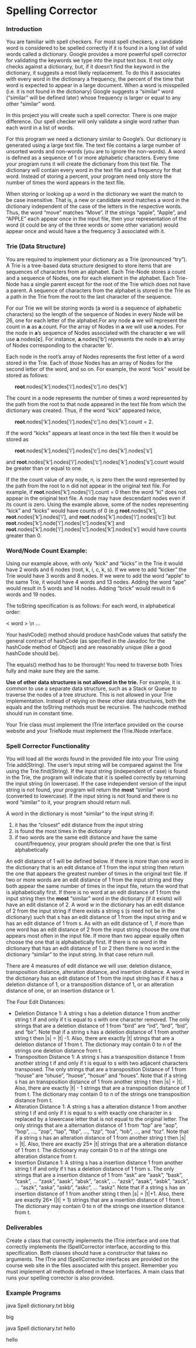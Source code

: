 # Spelling Corrector
### Introduction
You are familiar with spell checkers. For most spell checkers, a candidate word
is considered to be spelled correctly if it is found in a long list of valid
words called a dictionary. Google provides a more powerful spell corrector for
validating the keywords we type into the input text box. It not only checks
against a dictionary, but, if it doesn’t find the keyword in the dictionary, it
suggests a most likely replacement. To do this it associates with every word in
the dictionary a frequency, the percent of the time that word is expected to
appear in a large document. When a word is misspelled (i.e. it is not found in
the dictionary) Google suggests a “similar” word (“similar” will be defined
later) whose frequency is larger or equal to any other “similar” word.

In this project you will create such a spell corrector. There is one major
difference. Our spell checker will only validate a single word rather than each
word in a list of words.

For this program we need a dictionary similar to Google’s. Our dictionary is
generated using a large text file. The text file contains a large number of
unsorted words and non-words (you are to ignore the non-words). A word is
defined as a sequence of 1 or more alphabetic characters. Every time your
program runs it will create the dictionary from this text file. The dictionary
will contain every word in the text file and a frequency for that word. Instead
of storing a percent, your program need only store the number of times the word
appears in the text file.

When storing or looking up a word in the dictionary we want the match to be
case insensitive. That is, a new or candidate word matches a word in the
dictionary independent of the case of the letters in the respective words.
Thus, the word “move” matches “Move”. If the strings “apple”, “Apple”, and
“APPLE” each appear once in the input file, then your representation of the
word (it could be any of the three words or some other variation) would appear
once and would have a the frequency 3 associated with it.

### Trie (Data Structure)
You are required to implement your dictionary as a Trie (pronounced “try”). A
Trie is a tree-based data structure designed to store items that are sequences
of characters from an alphabet. Each Trie-Node stores a count and a sequence of
Nodes, one for each element in the alphabet. Each Trie-Node has a single parent
except for the root of the Trie which does not have a parent. A sequence of
characters from the alphabet is stored in the Trie as a path in the Trie from
the root to the last character of the sequence.

For our Trie we will be storing words (a word is a sequence of alphabetic
characters) so the length of the sequence of Nodes in every Node will be 26,
one for each letter of the alphabet.For any node **a** we will represent the
count in **a** as **a**.count. For the array of Nodes in **a** we will use
**a**.nodes. For the node in **a**’s sequence of Nodes associated with the
character **c** we will use **a**.nodes[**c**]. For instance, **a**.nodes[‘b’]
represents the node in **a**’s array of Nodes corresponding to the character
‘b’.

Each node in the root’s array of Nodes represents the first letter of a word
stored in the Trie. Each of *those* Nodes has an array of Nodes for the second
letter of the word, and so on. For example, the word “kick” would be stored as
follows:

&nbsp;&nbsp;&nbsp;&nbsp;&nbsp;&nbsp;**root**.nodes[‘k’].nodes[‘i’].nodes[‘c’].no
des[‘k’]

The count in a node represents the number of times a word represented by the
path from the root to that node appeared in the text file from which the
dictionary was created. Thus, if the word “kick” appeared twice,

&nbsp;&nbsp;&nbsp;&nbsp;&nbsp;&nbsp;**root**.nodes[‘k’].nodes[‘i’].nodes[‘c’].no
des[‘k’].count = 2.

If the word “kicks” appears at least once in the text file then it would be
stored as

&nbsp;&nbsp;&nbsp;&nbsp;&nbsp;&nbsp;**root**.nodes[‘k’].nodes[‘i’].nodes[‘c’].no
des[‘k’].nodes[‘s’]

and **root**.nodes[‘k’].nodes[‘i’].nodes[‘c’].nodes[‘k’].nodes[‘s’].count would
be greater than or equal to one.

If the the count value of any node, n, is zero then the word represented by the
path from the root to n did not appear in the original text file. For example,
if **root**.nodes[‘k’].nodes[‘i’].count = 0 then the word “ki” does not appear
in the original text file. A node may have descendant nodes even if its count
is zero. Using the example above, some of the nodes representing “kick” and
“kicks” would have counts of 0 (e.g **root**.nodes[‘k’],
**root**.nodes[‘k’].nodes[‘i’], and
**root**.nodes[‘k’].nodes[‘i’].nodes[‘c’]) but
**root**.nodes[‘k’].node[‘i’].nodes[‘c’].nodes[‘k’] and
**root**.nodes[‘k’].node[‘i’].nodes[‘c’].nodes[‘k’].nodes[‘s’] would have
counts greater than 0.

### Word/Node Count Example:
Using our example above, with only “kick” and “kicks” in the Trie it would have
2 words and 6 nodes (root, k, i, c, k, s). If we were to add “kicker” the Trie
would have 3 words and 8 nodes. If we were to add the word “apple” to the same
Trie, it would have 4 words and 13 nodes. Adding the word “ape” would result in
5 words and 14 nodes. Adding “brick” would result in 6 words and 19 nodes.

The toString specification is as follows:
For each word, in alphabetical order:

< word > \n
…

Your hashCode() method should produce hashCode values that satisfy the general contract of hashCode
(as specified in the Javadoc for the hashCode method of Object) and are reasonably unique (like a good
hashCode should be).

The equals() method has to be thorough! You need to traverse both Tries fully and make sure they are
the same.

**Use of other data structures is not allowed in the trie.** For example, it is common to use a separate
data structure, such as a Stack or Queue to traverse the nodes of a tree structure. This is not allowed in
your Trie implementation. Instead of relying on these other data structures, both the equals and the
toString methods must be recursive. The hashcode method should run in constant time.

Your Trie class must implement the ITrie interface provided on the course website and your TrieNode
must implement the ITrie.INode interface.

### Spell Corrector Functionality
You will load all the words found in the provided file into your Trie using
Trie.add(String). The user’s input string will be compared against the Trie
using the Trie.find(String). If the input string (independent of case) is found
in the Trie, the program will indicate that it is spelled correctly by
returning the input string (in lowercase). If the case independent version of
the input string is not found, your program will return the __most__ “similar”
word (converted to lowercase). If the input string is not found and there is no
word “similar” to it, your program should return null.

A word in the dictionary is most “similar” to the input string if:
1. it has the “closest” edit distance from the input string
2. is found the most times in the dictionary
3. if two words are the same edit distance and have the same count/frequency, your program should prefer the one that is first alphabetically

An edit distance of 1 will be defined below. If there is more than one word in
the dictionary that is an edit distance of 1 from the input string then return
the one that appears the greatest number of times in the original text file. If
two or more words are an edit distance of 1 from the input string and they both
appear the same number of times in the input file, return the word that is
alphabetically first. If there is no word at an edit distance of 1 from the
input string then the __most__ “similar” word in the dictionary (if it exists)
will have an edit distance of 2. A word w in the dictionary has an edit
distance of 2 from the input string if there exists a string s (s need not be
in the dictionary) such that s has an edit distance of 1 from the input string
and w has an edit distance of 1 from s. As with an edit distance of 1, if more
than one word has an edit distance of 2 from the input string choose the one
that appears most often in the input file. If more than two appear equally
often choose the one that is alphabetically first. If there is no word in the
dictionary that has an edit distance of 1 or 2 then there is no word in the
dictionary “similar” to the input string. In that case return null.

There are 4 measures of edit distance we will use: deletion distance,
transposition distance, alteration distance, and insertion distance. A word in
the dictionary has an edit distance of 1 from the input string has if it has a
deletion distance of 1, or a transposition distance of 1, or an alteration
distance of one, or an insertion distance or 1.

The Four Edit Distances:
* Deletion Distance 1: A string s has a deletion distance 1 from another string
t if and only if t is equal to s with one character removed. The only strings
that are a deletion distance of 1 from “bird” are “ird”, “brd”, “bid”, and
“bir”. Note that if a string s has a deletion distance of 1 from another string
t then |s| = |t| -1. Also, there are exactly |t| strings that are a deletion
distance of 1 from t. The dictionary may contain 0 to n of the strings one
deletion distance from t.
* Transposition Distance 1: A string s has a transposition distance 1 from
another string t if and only if t is equal to s with two adjacent characters
transposed. The only strings that are a transposition Distance of 1 from
“house” are “ohuse”, “huose”, “hosue” and “houes”. Note that if a string s has
an transposition distance of 1 from another string t then |s| = |t|. Also,
there are exactly |t| - 1 strings that are a transposition distance of 1 from
t. The dictionary may contain 0 to n of the strings one transposition distance
from t.
* Alteration Distance 1: A string s has a alteration distance 1 from another
string t if and only if t is equal to s with exactly one character in s
replaced by a lowercase letter that is not equal to the original letter. The
only strings that are a alternation distance of 1 from “top” are “aop”, “bop”,
…, “zop”, “tap”, “tbp”, …, “tzp”, “toa”, “tob”, …, and “toz”. Note that if a
string s has an alteration distance of 1 from another string t then |s| = |t|.
Also, there are exactly 25* |t| strings that are a alteration distance of 1
from t. The dictionary may contain 0 to n of the strings one alteration
distance from t.
* Insertion Distance 1: A string s has a insertion distance 1 from another
string t if and only if t has a deletion distance of 1 from s. The only strings
that are a insertion distance of 1 from “ask” are “aask”, “bask”, “cask”, …
“zask”, “aask”, “absk”, “acsk”, … “azsk”, “asak”, “asbk”, “asck”, … “aszk”,
“aska”, “askb”, “askc”, … “askz”. Note that if a string s has an insertion
distance of 1 from another string t then |s| = |t|+1. Also, there are exactly
26* (|t| + 1) strings that are a insertion distance of 1 from t. The dictionary
may contain 0 to n of the strings one insertion distance from t.

### Deliverables
Create a class that correctly implements the ITrie interface and one that
correctly implements the ISpellCorrector interface, according to this
specification. Both classes should have a constructor that takes no arguments.
The ITrie and ISpellCorrector interfaces are provided on the course web site in
the files associated with this project. Remember you must implement all methods
defined in these Interfaces. A main class that runs your spelling corrector is
also provided.

### Example Programs
java Spell dictionary.txt bbig

big

java Spell dictionary.txt hello

hello
